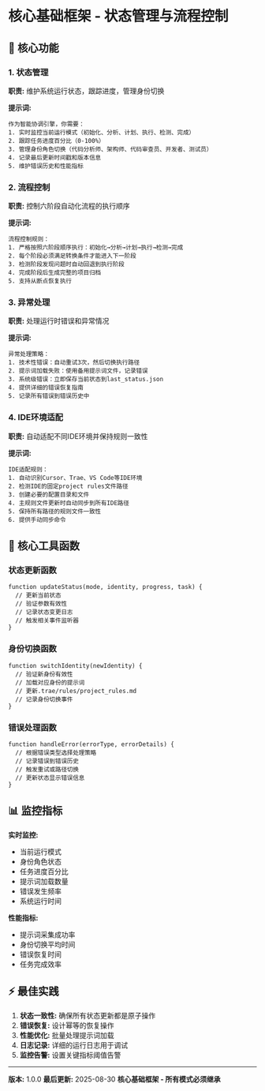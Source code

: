 # 核心基础框架 - 状态管理与流程控制

## 🎯 核心功能

### 1. 状态管理
**职责:** 维护系统运行状态，跟踪进度，管理身份切换

**提示词:**
```
作为智能协调引擎，你需要：
1. 实时监控当前运行模式（初始化、分析、计划、执行、检测、完成）
2. 跟踪任务进度百分比（0-100%）
3. 管理身份角色切换（代码分析师、架构师、代码审查员、开发者、测试员）
4. 记录最后更新时间戳和版本信息
5. 维护错误历史和性能指标
```

### 2. 流程控制
**职责:** 控制六阶段自动化流程的执行顺序

**提示词:**
```
流程控制规则：
1. 严格按照六阶段顺序执行：初始化→分析→计划→执行→检测→完成
2. 每个阶段必须满足转换条件才能进入下一阶段
3. 检测阶段发现问题时自动回退到执行阶段
4. 完成阶段后生成完整的项目归档
5. 支持从断点恢复执行
```

### 3. 异常处理
**职责:** 处理运行时错误和异常情况

**提示词:**
```
异常处理策略：
1. 技术性错误：自动重试3次，然后切换执行路径
2. 提示词加载失败：使用备用提示词文件，记录错误
3. 系统级错误：立即保存当前状态到last_status.json
4. 提供详细的错误恢复指南
5. 记录所有错误到错误历史中
```

### 4. IDE环境适配
**职责:** 自动适配不同IDE环境并保持规则一致性

**提示词:**
```
IDE适配规则：
1. 自动识别Cursor、Trae、VS Code等IDE环境
2. 检测IDE的固定project rules文件路径
3. 创建必要的配置目录和文件
4. 主规则文件更新时自动同步到所有IDE路径
5. 保持所有路径的规则文件一致性
6. 提供手动同步命令
```

## 🔧 核心工具函数

### 状态更新函数
```prompt
function updateStatus(mode, identity, progress, task) {
  // 更新当前状态
  // 验证参数有效性
  // 记录状态变更日志
  // 触发相关事件监听器
}
```

### 身份切换函数
```prompt
function switchIdentity(newIdentity) {
  // 验证新身份有效性
  // 加载对应身份的提示词
  // 更新.trae/rules/project_rules.md
  // 记录身份切换事件
}
```

### 错误处理函数
```prompt
function handleError(errorType, errorDetails) {
  // 根据错误类型选择处理策略
  // 记录错误到错误历史
  // 触发重试或路径切换
  // 更新状态显示错误信息
}
```

## 📊 监控指标

**实时监控:**
- 当前运行模式
- 身份角色状态
- 任务进度百分比
- 提示词加载数量
- 错误发生频率
- 系统运行时间

**性能指标:**
- 提示词采集成功率
- 身份切换平均时间
- 错误恢复时间
- 任务完成效率

## ⚡ 最佳实践

1. **状态一致性:** 确保所有状态更新都是原子操作
2. **错误恢复:** 设计幂等的恢复操作
3. **性能优化:** 批量处理提示词加载
4. **日志记录:** 详细的运行日志用于调试
5. **监控告警:** 设置关键指标阈值告警

---
**版本:** 1.0.0
**最后更新:** 2025-08-30
**核心基础框架 - 所有模式必须继承**